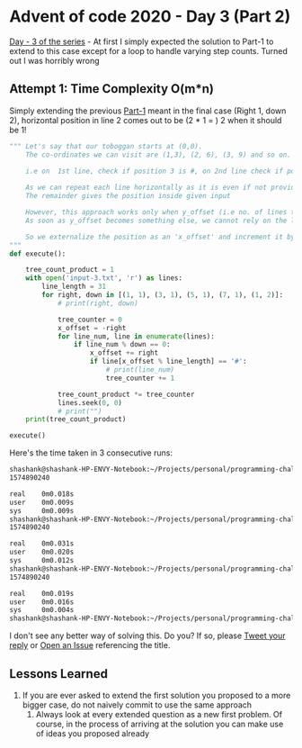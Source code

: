 # Advent of code 2020 - Day 3 (Part 2)

[Day - 3 of the series](https://twitter.com/SVRSN_Shashank/status/1335109439360278528) - At first I simply expected the solution to Part-1 to extend to this case except for a loop to handle varying step counts. Turned out I was horribly wrong

## Attempt 1: Time Complexity O(m*n)

Simply extending the previous [Part-1](advent-of-code-2020-day-3-part-1.md) meant in the final case (Right 1, down 2), horizontal position in line 2 comes out to be (2 * 1 = ) 2 when it should be 1!

````python
""" Let's say that our toboggan starts at (0,0).
    The co-ordinates we can visit are (1,3), (2, 6), (3, 9) and so on.
    
    i.e on  1st line, check if position 3 is #, on 2nd line check if position 6 is # and so on.

    As we can repeat each line horizontally as it is even if not provided in input, we simply divide with total length of line to arrive at the position.
    The remainder gives the position inside given input

    However, this approach works only when y_offset (i.e no. of lines to go down) is 1.
    As soon as y_offset becomes something else, we cannot rely on the line_number to determine the position on line

    So we externalize the position as an 'x_offset' and increment it by the 'count of right' for every successful line encountered (as a result of 'count of down')
"""
def execute():

    tree_count_product = 1
    with open('input-3.txt', 'r') as lines:
        line_length = 31
        for right, down in [(1, 1), (3, 1), (5, 1), (7, 1), (1, 2)]:
            # print(right, down)

            tree_counter = 0
            x_offset = -right
            for line_num, line in enumerate(lines):
                if line_num % down == 0:
                    x_offset += right
                    if line[x_offset % line_length] == '#':
                        # print(line_num)
                        tree_counter += 1

            tree_count_product *= tree_counter
            lines.seek(0, 0)
            # print("")
    print(tree_count_product)

execute()
````

Here's the time taken in 3 consecutive runs:

````bash
shashank@shashank-HP-ENVY-Notebook:~/Projects/personal/programming-challenges/advent-of-code/2020/day-3$ time python3 part-2-attempt-1.py 
1574890240

real    0m0.018s
user    0m0.009s
sys     0m0.009s
shashank@shashank-HP-ENVY-Notebook:~/Projects/personal/programming-challenges/advent-of-code/2020/day-3$ time python3 part-2-attempt-1.py 
1574890240

real    0m0.031s
user    0m0.020s
sys     0m0.012s
shashank@shashank-HP-ENVY-Notebook:~/Projects/personal/programming-challenges/advent-of-code/2020/day-3$ time python3 part-2-attempt-1.py 
1574890240

real    0m0.019s
user    0m0.016s
sys     0m0.004s
shashank@shashank-HP-ENVY-Notebook:~/Projects/personal/programming-challenges/advent-of-code/2020/day-3$ 
````

I don't see any better way of solving this. Do you? If so, please [Tweet your reply](https://twitter.com/SVRSN_Shashank/status/1335109439360278528) or [Open an Issue](https://github.com/fossterer/fossterer.github.io/issues) referencing the title.

## Lessons Learned

1. If you are ever asked to extend the first solution you proposed to a more bigger case, do not naively commit to use the same approach
   1. Always look at every extended question as a new first problem. Of course, in the process of arriving at the solution you can make use of ideas you proposed already

